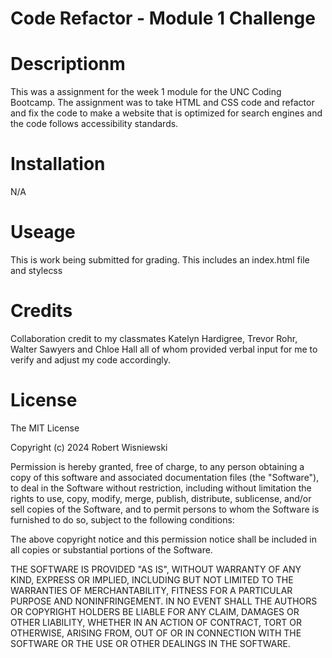 # Code Refactor - Module 1 Challenge

# Descriptionm
This was a assignment for the week 1 module for the UNC Coding Bootcamp. The assignment was to take
HTML and CSS code and refactor and fix the code to make a website that is optimized for search engines
and the code follows accessibility standards.

# Installation
N/A

# Useage
This is work being submitted for grading. This includes an index.html file and stylecss

# Credits
Collaboration credit to my classmates Katelyn Hardigree, Trevor Rohr, Walter Sawyers and Chloe Hall 
all of whom provided verbal input for me to verify and adjust my code accordingly.   

# License
The MIT License

Copyright (c) 2024 Robert Wisniewski

Permission is hereby granted, free of charge, to any person obtaining a copy of this software and associated documentation files (the "Software"), to deal in the Software without restriction, including without limitation the rights to use, copy, modify, merge, publish, distribute, sublicense, and/or sell copies of the Software, and to permit persons to whom the Software is furnished to do so, subject to the following conditions:

The above copyright notice and this permission notice shall be included in all copies or substantial portions of the Software.

THE SOFTWARE IS PROVIDED "AS IS", WITHOUT WARRANTY OF ANY KIND, EXPRESS OR IMPLIED, INCLUDING BUT NOT LIMITED TO THE WARRANTIES OF MERCHANTABILITY, FITNESS FOR A PARTICULAR PURPOSE AND NONINFRINGEMENT. IN NO EVENT SHALL THE AUTHORS OR COPYRIGHT HOLDERS BE LIABLE FOR ANY CLAIM, DAMAGES OR OTHER LIABILITY, WHETHER IN AN ACTION OF CONTRACT, TORT OR OTHERWISE, ARISING FROM, OUT OF OR IN CONNECTION WITH THE SOFTWARE OR THE USE OR OTHER DEALINGS IN THE SOFTWARE.